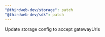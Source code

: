 ```yaml
---
"@thirdweb-dev/storage": patch
"@thirdweb-dev/sdk": patch
---
```


Update storage config to accept gatewayUrls
